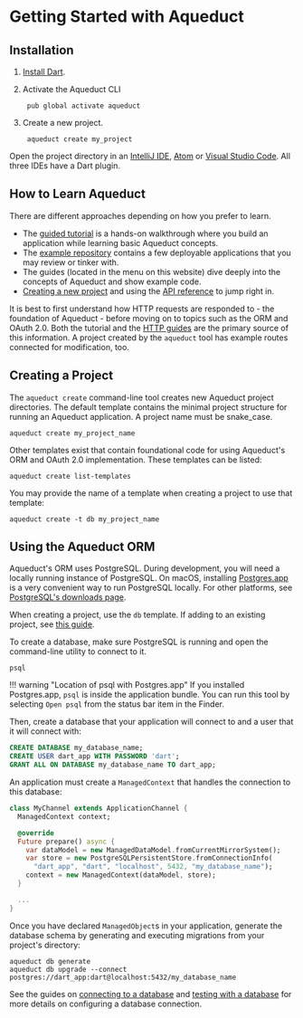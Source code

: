 # Getting Started with Aqueduct

## Installation

1. [Install Dart](https://www.dartlang.org/install).
2. Activate the Aqueduct CLI

        pub global activate aqueduct

3. Create a new project.

        aqueduct create my_project

Open the project directory in an [IntelliJ IDE](https://www.jetbrains.com/idea/download/), [Atom](https://atom.io) or [Visual Studio Code](https://code.visualstudio.com). All three IDEs have a Dart plugin.

## How to Learn Aqueduct

There are different approaches depending on how you prefer to learn.

* The [guided tutorial](tut/getting-started.md) is a hands-on walkthrough where you build an application while learning basic Aqueduct concepts.
* The [example repository](https://github.com/stablekernel/aqueduct_examples) contains a few deployable applications that you may review or tinker with.
* The guides (located in the menu on this website) dive deeply into the concepts of Aqueduct and show example code.
* [Creating a new project](#creating-a-project) and using the [API reference](http://dartdocs.org/documentation/aqueduct/latest/) to jump right in.

It is best to first understand how HTTP requests are responded to - the foundation of Aqueduct - before moving on to topics such as the ORM and OAuth 2.0. Both the tutorial and the [HTTP guides](http/overview.md) are the primary source of this information. A project created by the `aqueduct` tool has example routes connected for modification, too.

## Creating a Project

The `aqueduct create` command-line tool creates new Aqueduct project directories. The default template contains the minimal project structure for running an Aqueduct application. A project name must be snake_case.

```
aqueduct create my_project_name
```

Other templates exist that contain foundational code for using Aqueduct's ORM and OAuth 2.0 implementation. These templates can be listed:

```
aqueduct create list-templates
```

You may provide the name of a template when creating a project to use that template:

```
aqueduct create -t db my_project_name
```

## Using the Aqueduct ORM

Aqueduct's ORM uses PostgreSQL. During development, you will need a locally running instance of PostgreSQL. On macOS, installing  [Postgres.app](https://postgresapp.com) is a very convenient way to run PostgreSQL locally. For other platforms, see [PostgreSQL's downloads page](https://www.postgresql.org/download/).

When creating a project, use the `db` template. If adding to an existing project, see [this guide](db/connecting.md).

To create a database, make sure PostgreSQL is running and open the command-line utility to connect to it.

```
psql
```

!!! warning "Location of psql with Postgres.app"
    If you installed Postgres.app, `psql` is inside the application bundle. You can run this tool by selecting `Open psql` from the status bar item in the Finder.

Then, create a database that your application will connect to and a user that it will connect with:

```sql
CREATE DATABASE my_database_name;
CREATE USER dart_app WITH PASSWORD 'dart';
GRANT ALL ON DATABASE my_database_name TO dart_app;
```

An application must create a `ManagedContext` that handles the connection to this database:

```dart
class MyChannel extends ApplicationChannel {
  ManagedContext context;

  @override
  Future prepare() async {
    var dataModel = new ManagedDataModel.fromCurrentMirrorSystem();
    var store = new PostgreSQLPersistentStore.fromConnectionInfo(
      "dart_app", "dart", "localhost", 5432, "my_database_name");
    context = new ManagedContext(dataModel, store);
  }

  ...
}
```

Once you have declared `ManagedObject`s in your application, generate the database schema by generating and executing migrations from your project's directory:

```
aqueduct db generate
aqueduct db upgrade --connect postgres://dart_app:dart@localhost:5432/my_database_name
```

See the guides on [connecting to a database](db/connecting.md) and [testing with a database](testing/database.md) for more details on configuring a database connection.
